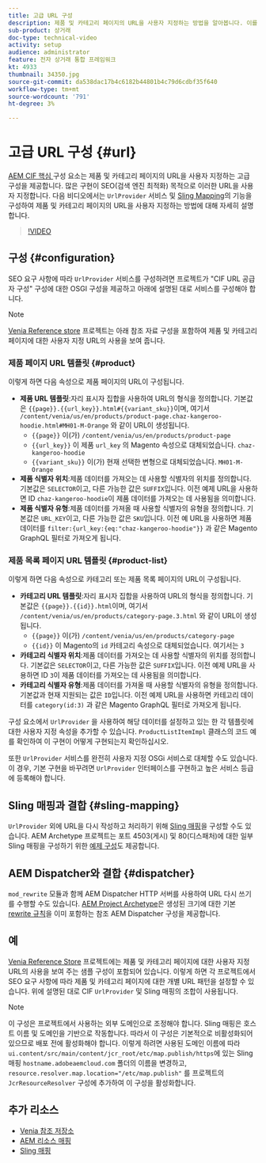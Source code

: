 ```yaml
---
title: 고급 URL 구성
description: 제품 및 카테고리 페이지의 URL을 사용자 지정하는 방법을 알아봅니다. 이를 통해 구현은 검색 엔진에 대한 URL을 최적화하고 검색을 승격할 수 있습니다.
sub-product: 상거래
doc-type: technical-video
activity: setup
audience: administrator
feature: 전자 상거래 통합 프레임워크
kt: 4933
thumbnail: 34350.jpg
source-git-commit: da538dac17b4c6182b44801b4c79d6cdbf35f640
workflow-type: tm+mt
source-wordcount: '791'
ht-degree: 3%

---
```


# 고급 URL 구성 {#url}

[AEM CIF 핵심 ](https://github.com/adobe/aem-core-cif-components) 구성 요소는 제품 및 카테고리 페이지의 URL을 사용자 지정하는 고급 구성을 제공합니다. 많은 구현이 SEO(검색 엔진 최적화) 목적으로 이러한 URL을 사용자 지정합니다. 다음 비디오에서는 `UrlProvider` 서비스 및 [Sling Mapping](https://sling.apache.org/documentation/the-sling-engine/mappings-for-resource-resolution.html)의 기능을 구성하여 제품 및 카테고리 페이지의 URL을 사용자 지정하는 방법에 대해 자세히 설명합니다.

>[!VIDEO](https://video.tv.adobe.com/v/34350/?quality=12)

## 구성 {#configuration}

SEO 요구 사항에 따라 `UrlProvider` 서비스를 구성하려면 프로젝트가 &quot;CIF URL 공급자 구성&quot; 구성에 대한 OSGI 구성을 제공하고 아래에 설명된 대로 서비스를 구성해야 합니다.

>[!NOTE]
>
> [Venia Reference store](https://github.com/adobe/aem-cif-guides-venia) 프로젝트는 아래 참조 자료 구성을 포함하여 제품 및 카테고리 페이지에 대한 사용자 지정 URL의 사용을 보여 줍니다.

### 제품 페이지 URL 템플릿 {#product}

이렇게 하면 다음 속성으로 제품 페이지의 URL이 구성됩니다.

* **제품 URL 템플릿**:자리 표시자 집합을 사용하여 URL의 형식을 정의합니다. 기본값은 `{{page}}.{{url_key}}.html#{{variant_sku}}`이며, 여기서 `/content/venia/us/en/products/product-page.chaz-kangeroo-hoodie.html#MH01-M-Orange` 와 같이 URL이 생성됩니다.
   * `{{page}}` 이(가)  `/content/venia/us/en/products/product-page`
   * `{{url_key}}` 이 제품 `url_key` 의 Magento 속성으로 대체되었습니다.  `chaz-kangeroo-hoodie`
   * `{{variant_sku}}` 이(가) 현재 선택한 변형으로 대체되었습니다.  `MH01-M-Orange`
* **제품 식별자 위치**:제품 데이터를 가져오는 데 사용할 식별자의 위치를 정의합니다. 기본값은 `SELECTOR`이고, 다른 가능한 값은 `SUFFIX`입니다. 이전 예제 URL을 사용하면 ID `chaz-kangeroo-hoodie`이 제품 데이터를 가져오는 데 사용됨을 의미합니다.
* **제품 식별자 유형**:제품 데이터를 가져올 때 사용할 식별자의 유형을 정의합니다. 기본값은 `URL_KEY`이고, 다른 가능한 값은 `SKU`입니다. 이전 예 URL을 사용하면 제품 데이터를 `filter:{url_key:{eq:"chaz-kangeroo-hoodie"}}` 과 같은 Magento GraphQL 필터로 가져오게 됩니다.

### 제품 목록 페이지 URL 템플릿 {#product-list}

이렇게 하면 다음 속성으로 카테고리 또는 제품 목록 페이지의 URL이 구성됩니다.

* **카테고리 URL 템플릿**:자리 표시자 집합을 사용하여 URL의 형식을 정의합니다. 기본값은 `{{page}}.{{id}}.html`이며, 여기서 `/content/venia/us/en/products/category-page.3.html` 와 같이 URL이 생성됩니다.
   * `{{page}}` 이(가)  `/content/venia/us/en/products/category-page`
   * `{{id}}` 이 Magento의  `id` 카테고리 속성으로 대체되었습니다. 여기서는  `3`
* **카테고리 식별자 위치**:제품 데이터를 가져오는 데 사용할 식별자의 위치를 정의합니다. 기본값은 `SELECTOR`이고, 다른 가능한 값은 `SUFFIX`입니다. 이전 예제 URL을 사용하면 ID `3`이 제품 데이터를 가져오는 데 사용됨을 의미합니다.
* **카테고리 식별자 유형**:제품 데이터를 가져올 때 사용할 식별자의 유형을 정의합니다. 기본값과 현재 지원되는 값은 `ID`입니다. 이전 예제 URL을 사용하면 카테고리 데이터를 `category(id:3)` 과 같은 Magento GraphQL 필터로 가져오게 됩니다.

구성 요소에서 `UrlProvider` 을 사용하여 해당 데이터를 설정하고 있는 한 각 템플릿에 대한 사용자 지정 속성을 추가할 수 있습니다. `ProductListItemImpl` 클래스의 코드 예를 확인하여 이 구현이 어떻게 구현되는지 확인하십시오.

또한 `UrlProvider` 서비스를 완전히 사용자 지정 OSGi 서비스로 대체할 수도 있습니다. 이 경우, 기본 구현을 바꾸려면 `UrlProvider` 인터페이스를 구현하고 높은 서비스 등급에 등록해야 합니다.

## Sling 매핑과 결합 {#sling-mapping}

`UrlProvider` 외에 URL을 다시 작성하고 처리하기 위해 [Sling 매핑](https://sling.apache.org/documentation/the-sling-engine/mappings-for-resource-resolution.html)을 구성할 수도 있습니다. AEM Archetype 프로젝트는 포트 4503(게시) 및 80(디스패처)에 대한 일부 Sling 매핑을 구성하기 위한 [예제 구성](https://github.com/adobe/aem-cif-project-archetype/tree/master/src/main/archetype/samplecontent/src/main/content/jcr_root/etc/map.publish)도 제공합니다.

## AEM Dispatcher와 결합 {#dispatcher}

`mod_rewrite` 모듈과 함께 AEM Dispatcher HTTP 서버를 사용하여 URL 다시 쓰기를 수행할 수도 있습니다. [AEM Project Archetype](https://github.com/adobe/aem-project-archetype)은 생성된 크기에 대한 기본 [rewrite 규칙](https://github.com/adobe/aem-project-archetype/tree/master/src/main/archetype/dispatcher.cloud)을 이미 포함하는 참조 AEM Dispatcher 구성을 제공합니다.

## 예

[Venia Reference Store](https://github.com/adobe/aem-cif-guides-venia) 프로젝트에는 제품 및 카테고리 페이지에 대한 사용자 지정 URL의 사용을 보여 주는 샘플 구성이 포함되어 있습니다. 이렇게 하면 각 프로젝트에서 SEO 요구 사항에 따라 제품 및 카테고리 페이지에 대한 개별 URL 패턴을 설정할 수 있습니다. 위에 설명된 대로 CIF `UrlProvider` 및 Sling 매핑의 조합이 사용됩니다.

>[!NOTE]
>
>이 구성은 프로젝트에서 사용하는 외부 도메인으로 조정해야 합니다. Sling 매핑은 호스트 이름 및 도메인을 기반으로 작동합니다. 따라서 이 구성은 기본적으로 비활성화되어 있으므로 배포 전에 활성화해야 합니다. 이렇게 하려면 사용된 도메인 이름에 따라 `ui.content/src/main/content/jcr_root/etc/map.publish/https`에 있는 Sling 매핑 `hostname.adobeaemcloud.com` 폴더의 이름을 변경하고, `resource.resolver.map.location="/etc/map.publish"` 를 프로젝트의 `JcrResourceResolver` 구성에 추가하여 이 구성을 활성화합니다.

## 추가 리소스

* [Venia 참조 저장소](https://github.com/adobe/aem-cif-guides-venia)
* [AEM 리소스 매핑](https://experienceleague.adobe.com/docs/experience-manager-65/deploying/configuring/resource-mapping.html)
* [Sling 매핑](https://sling.apache.org/documentation/the-sling-engine/mappings-for-resource-resolution.html)
